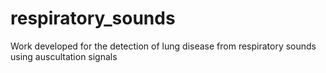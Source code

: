 # respiratory_sounds
Work developed for the detection of lung disease from respiratory sounds using auscultation signals
